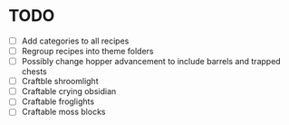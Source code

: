 # TODO

- [ ] Add categories to all recipes
- [ ] Regroup recipes into theme folders
- [ ] Possibly change hopper advancement to include barrels and trapped chests
- [ ] Craftble shroomlight
- [ ] Craftable crying obsidian
- [ ] Craftable froglights
- [ ] Craftable moss blocks
